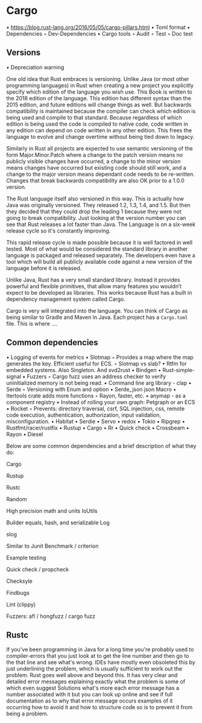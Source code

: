 # Cargo

  • https://blog.rust-lang.org/2016/05/05/cargo-pillars.html
  • Toml format
  • Dependencies
    ◦ Dev-Dependencies
  • Cargo tools
    ◦ Audit
    ◦ Test
    ◦ Doc test
## Versions
  • Depreciation warning

One old idea that Rust embraces is versioning. Unlike Java (or most other programming languages) in Rust when creating a new project you explicitly specify which edition of the language you wish use. This Book is written to the 2018 edition of the language. This edition has different syntax than the 2015 edition, and future editions will change things as well. But backwards compatibility is maintained because the compiler can check which edition is being used and compile to that standard. Because regardless of which edition is being used the code is compiled to native code, code written in any edition can depend on code written in any other edition. This frees the language to evolve and change overtime without being tied down to legacy.

Similarly in Rust all projects are expected to use semantic versioning of the form Major.Minor.Patch where a change to the patch version means no publicly visible changes have occurred, a change to the minor version means changes have occurred but existing code should still work, and a change to the major version means dependant code needs to be re-written. Changes that break backwards compatibility are also OK prior to a 1.0.0 version. 

The Rust language itself also versioned in this way. This is actually how Java was originally versioned. They released 1.2, 1.3, 1.4, and 1.5. But then they decided that they could drop the leading 1 because they were not going to break compatibility. Just looking at the version number you can see that Rust releases a lot faster than Java. The Language is on a six-week release cycle so it's constantly improving. 

This rapid release cycle is made possible because it is well factored in well tested. Most of what would be considered the standard library in another language is packaged and released separately. The developers even have a tool which will build all publicly available code against a new version of the language before it is released.

Unlike Java, Rust has a very small standard library. Instead it provides powerful and flexible primitives, that allow many features you wouldn’t expect to be developed as libraries. This works because Rust has a built in dependency management system called Cargo. 

Cargo is very will integrated into the language. You can think of Cargo as being similar to Gradle and Maven in Java. Each project has a `Cargo.toml` file. This is where ….

## Common dependencies
  • Logging of events for metrics
  • Slotmap
    ◦ Provides a map where the map generates the key. Efficient useful for ECS.
    ◦ Slotmap vs slab?
  • Rtfm for embedded systems. Also Singleton. And svd2rust
  • Bindgen
  • Rust-simple-signal
  • Fuzzers
    ◦ Cargo fuzz uses an address checker to verify uninitialized memory is not being read.
  • Command line arg library - clap
  • Serde
    ◦ Versioning with Enum and option
  • Serde_json json Macro
  • Itertools crate adds more functions
    ◦ Rayon, faster, etc.
  • anymap - as a component registry
  • Instead of rolling your own graph: Petgraph or an ECS 
  • Rocket
    ◦ Prevents: directory traversal, csrf, SQL injection, css, remote code execution, authentication, authorization, input validation, misconfiguration.
  • Habitat
  • Serdie
  • Servo
  • redox
  • Tokio
  • Ripgrep
  • Rustfmt/racer/rustfix
  • Rustup
  • Cargo
  • Rr
  • Quick check
  • Crossbeam
  • Rayon
  • Diesel

Below are some common dependencies and a brief description of what they do:

Cargo

Rustup

Rustc

Random


High precision math and units
IoUtils


Builder equals, hash, and serializable
Log

slog


Similar to Junit
Benchmark / criterion

Example testing

Quick check / propcheck

Checksyle

Findbugs

Lint (clippy)

Fuzzers: afl / hongfuzz / cargo fuzz

## Rustc
If you've been programming in Java for a long time you're probably used to compiler-errors that you just look at to get the line number and then go to the that line and see what's wrong. IDEs have mostly even obsoleted this by just underlining the problem, which is usually sufficient to work out the problem. Rust goes well above and beyond this. It has very clear and detailed error messages explaining exactly what the problem is some of which even suggest Solutions what's more each error message has a number associated with it but you can look up online and see if full documentation as to why that error message occurs examples of it occurring how to avoid it and how to structure code so is to prevent it from being a problem.
